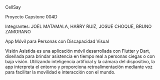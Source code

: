 CellSay 

Proyecto Capstone 004D

Integrantes: JOEL MATAMALA, HARRY RUIZ, JOSUE CHOQUE, BRUNO ZAMORANO

App Móvil para Personas con Discapacidad Visual

Visión Asistida es una aplicación móvil desarrollada con Flutter y Dart, diseñada para brindar asistencia en tiempo real a personas ciegas o con baja visión. Utilizando inteligencia artificial y la cámara del dispositivo, la app interpreta el entorno y proporciona retroalimentación mediante voz para facilitar la movilidad e interacción con el mundo.
